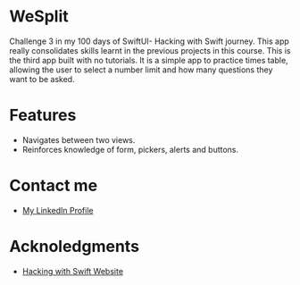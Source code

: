# WeSplit 
Challenge 3 in my 100 days of SwiftUI- Hacking with Swift journey. This app really consolidates skills learnt in the previous projects in this course.
This is the third app built with no tutorials. It is a simple app to practice times table, allowing the user to select a number limit and how many questions they want to be asked.
# Features
- Navigates between two views.
- Reinforces knowledge of form, pickers, alerts and buttons. 
# Contact me
- [My LinkedIn Profile](https://www.linkedin.com/in/grace-couch-b67786334/) 
# Acknoledgments
- [Hacking with Swift Website](https://www.hackingwithswift.com)
